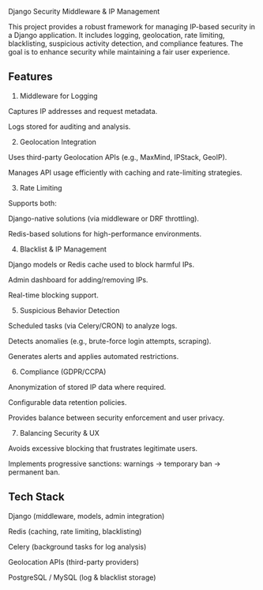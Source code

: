 Django Security Middleware & IP Management

This project provides a robust framework for managing IP-based security in a Django application. It includes logging, geolocation, rate limiting, blacklisting, suspicious activity detection, and compliance features. The goal is to enhance security while maintaining a fair user experience.

## Features
1. Middleware for Logging

Captures IP addresses and request metadata.

Logs stored for auditing and analysis.

2. Geolocation Integration

Uses third-party Geolocation APIs (e.g., MaxMind, IPStack, GeoIP).

Manages API usage efficiently with caching and rate-limiting strategies.

3. Rate Limiting

Supports both:

Django-native solutions (via middleware or DRF throttling).

Redis-based solutions for high-performance environments.

4. Blacklist & IP Management

Django models or Redis cache used to block harmful IPs.

Admin dashboard for adding/removing IPs.

Real-time blocking support.

5. Suspicious Behavior Detection

Scheduled tasks (via Celery/CRON) to analyze logs.

Detects anomalies (e.g., brute-force login attempts, scraping).

Generates alerts and applies automated restrictions.

6. Compliance (GDPR/CCPA)

Anonymization of stored IP data where required.

Configurable data retention policies.

Provides balance between security enforcement and user privacy.

7. Balancing Security & UX

Avoids excessive blocking that frustrates legitimate users.

Implements progressive sanctions: warnings → temporary ban → permanent ban.

## Tech Stack

Django (middleware, models, admin integration)

Redis (caching, rate limiting, blacklisting)

Celery (background tasks for log analysis)

Geolocation APIs (third-party providers)

PostgreSQL / MySQL (log & blacklist storage)